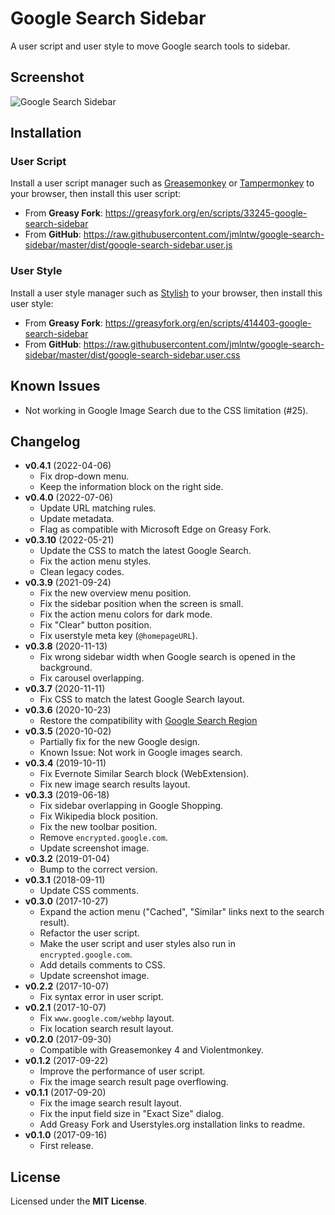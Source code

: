 # Google Search Sidebar

A user script and user style to move Google search tools to sidebar.

## Screenshot

![Google Search Sidebar](https://raw.githubusercontent.com/jmlntw/google-search-sidebar/master/screenshot.png)

## Installation

### User Script

Install a user script manager such as [Greasemonkey](http://www.greasespot.net/) or [Tampermonkey](https://tampermonkey.net/) to your browser, then install this user script:

* From **Greasy Fork**: https://greasyfork.org/en/scripts/33245-google-search-sidebar
* From **GitHub**: https://raw.githubusercontent.com/jmlntw/google-search-sidebar/master/dist/google-search-sidebar.user.js

### User Style

Install a user style manager such as [Stylish](https://userstyles.org/help/stylish) to your browser, then install this user style:

* From **Greasy Fork**: https://greasyfork.org/en/scripts/414403-google-search-sidebar
* From **GitHub**: https://raw.githubusercontent.com/jmlntw/google-search-sidebar/master/dist/google-search-sidebar.user.css

## Known Issues

* Not working in Google Image Search due to the CSS limitation (#25).

## Changelog

* **v0.4.1** (2022-04-06)
  * Fix drop-down menu.
  * Keep the information block on the right side.
* **v0.4.0** (2022-07-06)
  * Update URL matching rules.
  * Update metadata.
  * Flag as compatible with Microsoft Edge on Greasy Fork.
* **v0.3.10** (2022-05-21)
  * Update the CSS to match the latest Google Search.
  * Fix the action menu styles.
  * Clean legacy codes.
* **v0.3.9** (2021-09-24)
  * Fix the new overview menu position.
  * Fix the sidebar position when the screen is small.
  * Fix the action menu colors for dark mode.
  * Fix "Clear" button position.
  * Fix userstyle meta key (`@homepageURL`).
* **v0.3.8** (2020-11-13)
  * Fix wrong sidebar width when Google search is opened in the background.
  * Fix carousel overlapping.
* **v0.3.7** (2020-11-11)
  * Fix CSS to match the latest Google Search layout.
* **v0.3.6** (2020-10-23)
  * Restore the compatibility with [Google Search Region](https://github.com/jmlntw/google-search-region)
* **v0.3.5** (2020-10-02)
  * Partially fix for the new Google design.
  * Known Issue: Not work in Google images search.
* **v0.3.4** (2019-10-11)
  * Fix Evernote Similar Search block (WebExtension).
  * Fix new image search results layout.
* **v0.3.3** (2019-06-18)
  * Fix sidebar overlapping in Google Shopping.
  * Fix Wikipedia block position.
  * Fix the new toolbar position.
  * Remove `encrypted.google.com`.
  * Update screenshot image.
* **v0.3.2** (2019-01-04)
  * Bump to the correct version.
* **v0.3.1** (2018-09-11)
  * Update CSS comments.
* **v0.3.0** (2017-10-27)
  * Expand the action menu ("Cached", "Similar" links next to the search result).
  * Refactor the user script.
  * Make the user script and user styles also run in `encrypted.google.com`.
  * Add details comments to CSS.
  * Update screenshot image.
* **v0.2.2** (2017-10-07)
  * Fix syntax error in user script.
* **v0.2.1** (2017-10-07)
  * Fix `www.google.com/webhp` layout.
  * Fix location search result layout.
* **v0.2.0** (2017-09-30)
  * Compatible with Greasemonkey 4 and Violentmonkey.
* **v0.1.2** (2017-09-22)
  * Improve the performance of user script.
  * Fix the image search result page overflowing.
* **v0.1.1** (2017-09-20)
  * Fix the image search result layout.
  * Fix the input field size in "Exact Size" dialog.
  * Add Greasy Fork and Userstyles.org installation links to readme.
* **v0.1.0** (2017-09-16)
  * First release.

## License

Licensed under the **MIT License**.
